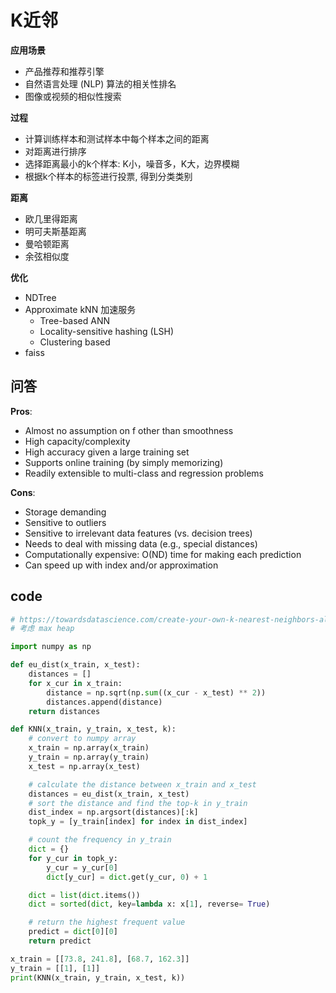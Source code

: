 # K近邻

**应用场景**
- 产品推荐和推荐引擎
- 自然语言处理 (NLP) 算法的相关性排名
- 图像或视频的相似性搜索

**过程**
- 计算训练样本和测试样本中每个样本之间的距离
- 对距离进行排序
- 选择距离最小的k个样本: K小，噪音多，K大，边界模糊
- 根据k个样本的标签进行投票, 得到分类类别

**距离**
- 欧几里得距离
- 明可夫斯基距离
- 曼哈顿距离
- 余弦相似度

**优化**
- NDTree
- Approximate kNN 加速服务
  - Tree-based ANN
  - Locality-sensitive hashing (LSH)
  - Clustering based
- faiss


## 问答
**Pros**:
- Almost no assumption on f other than smoothness
- High capacity/complexity
- High accuracy given a large training set
- Supports online training (by simply memorizing)
- Readily extensible to multi-class and regression problems

**Cons**:
- Storage demanding
- Sensitive to outliers
- Sensitive to irrelevant data features (vs. decision trees)
- Needs to deal with missing data (e.g., special distances)
- Computationally expensive: O(ND) time for making each prediction
- Can speed up with index and/or approximation


## code

```python
# https://towardsdatascience.com/create-your-own-k-nearest-neighbors-algorithm-in-python-eb7093fc6339
# 考虑 max heap

import numpy as np

def eu_dist(x_train, x_test):
    distances = []
    for x_cur in x_train:
        distance = np.sqrt(np.sum((x_cur - x_test) ** 2))
        distances.append(distance)
    return distances

def KNN(x_train, y_train, x_test, k):
    # convert to numpy array
    x_train = np.array(x_train)
    y_train = np.array(y_train)
    x_test = np.array(x_test)

    # calculate the distance between x_train and x_test
    distances = eu_dist(x_train, x_test)
    # sort the distance and find the top-k in y_train
    dist_index = np.argsort(distances)[:k]
    topk_y = [y_train[index] for index in dist_index]

    # count the frequency in y_train
    dict = {}
    for y_cur in topk_y:
        y_cur = y_cur[0]
        dict[y_cur] = dict.get(y_cur, 0) + 1

    dict = list(dict.items())
    dict = sorted(dict, key=lambda x: x[1], reverse= True)

    # return the highest frequent value
    predict = dict[0][0]
    return predict

x_train = [[73.8, 241.8], [68.7, 162.3]]
y_train = [[1], [1]]
print(KNN(x_train, y_train, x_test, k))
```
